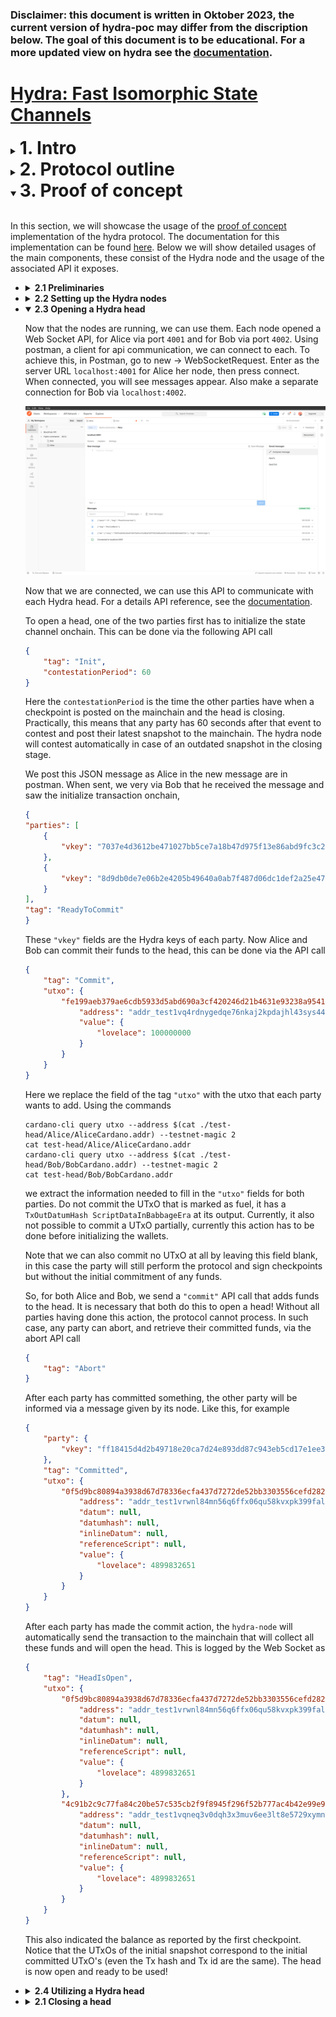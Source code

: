 ### **Disclaimer**: this document is written in Oktober 2023, the current version of hydra-poc may differ from the discription below. The goal of this document is to be educational. For a more updated view on hydra see the <a href="https://hydra.family/head-protocol/">documentation</a>.

# <a href="https://eprint.iacr.org/2020/299.pdf">Hydra: Fast Isomorphic State Channels</a> 
<details>
<summary><b><h1 style="display:inline">1. Intro</h1></b></summary>
<p> <br>
In this document, we will discuss the current implementation of the Hydra proof of concept implementation. This decentralized application aims to create a fast isomorphic state channel on the Cardano blockchain. What this precisely means will be discussed later. Before we start, we will provide some context to further build upon. After that, we will summarize the Hydra protocol in more detail.
</p>

*   <details>
    <summary><b>1.1	Context</b></summary>
    <p>
	Any layer one blockchain suffers from a fundamental scalability limitation, this is fundamental because intentionally, transactions on a blockchain are validated by multiple parties to enhance the security of the protocol, this just consumes more time. For Cardano, this is reflected in the fact that blocks are created on average each 20 seconds, in this time, block creation, propagation and validation happens. These limitations ultimately mean that state, the information that describes the system, can only chanhe protocol is now over. We can check onchain for the final balances of Alice and Bob to see that they indeed received the correct funds from the head.,wete steps of this duration. Besides, given peak hours on the blockchain when there is a transaction queue, the time required to settle and confirm a transaction might also be higher, further increasing the effective settlement time. This because your transaction might not be added to the next block, but the second or even third one coming.
	</p>
	</details>

*   <details>
	<summary><b>1.2	On scaling, sidechains and state channels </b></summary>
	<p>
	In general, not specific to blockchains, computer science knows two common ways of scaling systems, they are <b>vertical</b> and <b>horizontal</b> scaling. Both try to increase resources available to a system to achieve better overall performance. <br>

	For horizontal scaling, the performance of the system is increased by adding resources available to the already existing instance of the system. For Cardano, this practically means, increasing the block size to allow for more actions in each 20 seconds for the layer one blockchain. This is a great way to initially scale the system, but is always capped by some physical limits. This limit is the diffusion time of a block, to ensure the security of the system each block has roughly 5 seconds to propagate and diffuse among the other network participant so that they can build another block on top of it. <br>

	Then we have vertical scaling, here the performance of the system is increased by adding more instances of the same system alongside each other. Practically, this means that besides the main chain one or multiple side chains are spun up that do the same thing, each "x" seconds all instances create a block. Unlike horizontal scaling, vertical scaling does not know a limit, there can be many side chains that are connected to the layer one. A downside to this way of scaling is that this abstract notion of "state" is cut into multiple pieces. Each instance is blind to what is happening on the other instances, and crossing to another instance requires a bridge (the state is sharded). <br>

	![horizontal-vertical-scaling.png](./pictures/horizontal-vertical-scaling.png) <br>

	Now there is a third way of scaling blockchains, this is via state channels, of which Hydra is a flavor. State channels, similar to the horizontal scaling solution, are a layer two solution that runs separately and alongside the layer one, thought the two are different! <br>

	At its core, a state channel in the context of blockchains is a smart contract that enforces a set of predefined rules for transaction handling between parties. Unlike in the horizontal scaling case, where multiple instances of a blockchain are run at the same time, a state channels originates from the main chain and eventually merges back in the main chain, it lives only temporally (though it could exist indefinitely). <br>

	The goal of these state channels is to take some pieces of state on the layer one blockchain and validate its progress else where between only those parties whom are concerned about this state. Then, after this computation is done, the parties return the final state on which all parties agree back to layer one. This construction means that the 20-second time duration of block production no longer pose a problem for the propagation of the state in a state channel. Moreover, parties that run a state channel could agree on not charging any transaction fee for these computations! <br>

	The security of the state channels lies in the hands of the parties that run the channel, similar to a blockchain. But there is a difference, instead of blocks, the progress is captured in snapshots. These snapshots are intermediate captures of the state of the channel and are signed by each party in the channel. When the channel closes, each party has a chance to return their last perceived state. In case of dispute, the main chain can always verify the latest snapshot, which contains all signatures of the participants and a timestamp. Thus, with each transition in channel, cryptographic proof is gathered, and in case of dispute, the layer one blockchain is leveraged to settle that dispute. A visual representation <br>

	![statechannel.png](./pictures/statechannel.png)
	</p>
	</details>

*   <details>
	<summary><b>1.3	Hydra as a state channel</b></summary>
	<p>
	Hydra is a flavor of a state channel, but it is more. That is because it is an isomorphic state channel, this is a technical term that indicates that the link between the main chain and the hydra channel is structure preserving. The ledger rules that apply to the main chain also apply to the state channel. This is handy because with this preservation, smart contract written for the layer one can also be executed similarly in the state channel, they behave the same. <br>

	The origin of the name comes from a mythical serpend-like water monster with multiple heads in Greek mythology. Now that we know what a state channel is, we can see the connection to this monster. Since state channels can be run concurrently, that is, multiple channels can be run alongside each other asynchronously, a blockchain can have multiple "heads" as well.
	</p>
</details>
</details>

<details>
<summary><b><h1 style="display:inline">2. Protocol outline</h1></b></summary>
<p><br>
In this section, we will discuss a high-level overview of the different stages of the Hydra protocol and its life cycle. We assume that everything goes accordingly, by which we mean that during all steps  of the protocol, all parties are online and do not have a dispute. The cycle can be defined in the following four stages.
</p>

*   <details>
    <summary><b>1. Initializing</b></summary>
    <p>
	In this stage, the foundation of the protocol is laid. It all starts with a group of parties that together want to run an instance of a hydra head. A few things need to be determined before they can start a secure execution of the protocol. <br>
		
	Firstly, the parties need to communicate some basic things with each other. They each share the following things

    * An IP address + port of their machine that will run the Hydra node.
    * A Hydra verification key to identify them in the head.
	* A Cardano verification key to identify them on the blockchain.
	* The protocol parameters that they want to use in the Hydra head. 

	<br>
	The IP address and the port is needed so that other parties know how to establish a secure communication channel with each other. We leave out here what a secure connection entails. The two keys are needed to ensure that parties are cryptographically identified on the blockchain and in the Hydra head. And lastly, all participants need to reach an agreement on the used protocol parameters that will be used inside the head. More details will follow on all these four things. <br>

	Then, once each of the parties has the above information about the other parties, they each can start their Hydra node. This will establish a communication channel for the rest of the protocol execution. <br>

	Via this communication channel, one party can start the protocol by posting an **initialize** transaction on the blockchain. This transaction is made to a smart contract that keeps track of the identification keys describes above of the parties. This party also notifies, via the secure communication channel, the others that this happened. The other parties can confirm this onchain and use this contract to join the protocol. They join by **committing** funds that they have to this contract. Here, the contract keeps track of what funds were put in by which party by linking the funds to their verification key. This in case that the protocol is aborted before the head is opened. <br>
	</p>
	</details>

*   <details>
    <summary><b>2. Open</b></summary>
    <p>

	In this stage, the core of the protocol, which gives us the scalability properties, is run. After all parties have committed to the contract, any party can post a transaction on the blockchain to open the head. To do so they **collect** all the funds committed and combine them in the contract, the head is now open. <br>

	From this point, the committed funds by each party are represented in the hydra head as the initial snapshot. Remember that Hydra is an isomorphic state channel, this means it behaves and looks similar to the layer one blockchain. That is why these snapshots keep track of the state using the EUTxO model. More explicit, each snapshot consists of at least these things

	* a number to indicate its order with respect to other snapshots.
	* a commitment to a collection of UTxO's that represent the state of the head.
	* The signatures of all parties.

	<br>
	With each new transaction, the collection of UTxO's changes and a new snapshot is made. The time that it takes to perform this snapshot is dependent on the size of the UTxO collection, the number of parties in the head and their communication time. But not that this time is certainly less than the 20 seconds per block. Also, not the entire UTxO's collection is stored in the snapshot, since this might get gigantic. The commitment to a particular collection is stored instead, this is done via Merkle tree's, a computer science data structure that allows you to prove that a UTxO is part of the commitment without storing it in full.
	</p>
	</details>

*   <details>
    <summary><b>3. Closing</b></summary>
    <p>
	In this stage, the parties are done with their transactions in the head and want to close it. During the previous stage, they all gathered multiple ordered snapshots, each index by an increasing number. With these, any party can close the head at any time, they do this by making a transaction on the layer one blockchain that notifies the contract that they want to close the head. More detailed, they notify the contract of their last perceived known snapshot. The other parties see this transaction happen on the blockchain and check with the snapshot number that this snapshot is also their last perceived snapshot. If not, they have some time to contest to that snapshot by providing a newer snapshot. The time they have is given as a parameter in the initialization phase.<br>

	Notice that no party can cheat and can publish an old snapshot, as any of the other parties can contest to that intermediate snapshot.
	</details>

*   <details>
    <summary><b>4. Final</b></summary>
    <p>

	In this stage, the head is closed, but the initial funds are still at the contract. To distribute the funds, the contract need to **fanout** the snapshot. From the latest snapshot, the commitment to a collection of UTxO's can be extracted. Each party can use this Merkle tree data structure to prove that an UTxO is part of it. The contract allows them to extract it from the contract to the associated address that corresponds to that UTxO.

	As a concluding overview, the four stages above give the following diagram.

	![hydra-head-lifecycle](./pictures/hydra-head-lifecycle.svg)
	</p>
	</details>
</details> 

<details open>
<summary><b><h1 style="display:inline">3. Proof of concept</h1></b></summary>
<p><br>
In this section, we will showcase the usage of the <a href="https://github.com/input-output-hk/hydra-poc">proof of concept</a> implementation of the hydra protocol. The documentation for this implementation can be found <a href="https://hydra.family/head-protocol/">here</a>. Below we will show detailed usages of the main components, these consist of the Hydra node and the usage of the associated API it exposes.
</p>

*   <details>
    <summary><b>2.1	Preliminaries</b></summary>
	Before we start, we will use some tools that are assumed to be installed. These are
	<ol>
		<li>Nix (with the correct IOG nix caches setup)</li>
		<li>Postman</li>
	</ol>

	Here we will use Nix to build the software and Postman will be used to connect to the Hydra API Web Socket. Also, before we start using the proof of concept, we will set up a cardano-node connected to the preview testnet. Every Hydra node needs a connection to the network to verify and post onchain transactions in a trustless way.<br></br>
		
	To start, we clone the hydra-poc repository using

	```
	git clone https://github.com/input-output-hk/hydra-poc
	```

	Change directory to the `hydra-poc` repository and perform checkout to release 0.8.0

	```
	git checkout 0.8.0
	```

	Then enter a nix shell using

	```
	nix-shell
	```

	This shell also brings a `cardano-node` and `cardano-cli` in scope of our path. Then we make a directory for the preview testnet in the repo with

	```
	mkdir preview-testnet
	mkdir preview-testnet/db
	cd preview-testnet/
	```

	Then download the environment configurations for this testnet via

	```
	wget https://raw.githubusercontent.com/input-output-hk/cardano-world/master/docs/environments/preview/alonzo-genesis.json
	wget https://raw.githubusercontent.com/input-output-hk/cardano-world/master/docs/environments/preview/byron-genesis.json
	wget https://raw.githubusercontent.com/input-output-hk/cardano-world/master/docs/environments/preview/shelley-genesis.json
	wget https://raw.githubusercontent.com/input-output-hk/cardano-world/master/docs/environments/preview/config.json
	wget https://raw.githubusercontent.com/input-output-hk/cardano-world/master/docs/environments/preview/topology.json
	```

	You can start the node with the command

	```
	cardano-node run +RTS -N -A16m -qg -qb -RTS --topology ./topology.json --database-path ./db --socket-path ./node.socket --host-addr 0.0.0.0 --port 6000 --config ./config.json
	```

	Keep this terminal running and open another terminal in the `hydra-poc` repository. Again we enter a nix-shell with

	```
	nix-shell
	```

	Once we are in this shell, we export the location of the cardano-node socket with

	```
	export CARDANO_NODE_SOCKET_PATH=/full/path/to/hydra-poc/preview-testnet/node.socket
	```

	This will let our system know where the entry point for communication with the node resides, this is necessary for other programs that will utilize the node. We will also use the following command to add auto-completion of the client to our path
	```
	source <(cardano-cli --bash-completion-script cardano-cli)
	```
	To check the synchronization process of the node, we query the tip of the local known blockchain data

	```
	cardano-cli query tip --testnet-magic 2
	{
  		"block": 337207,
    	"epoch": 84,
    	"era": "Babbage",
    	"hash": "19b809bc1cb6ee28d6f6d004e2f311c26c26fb364ffb9bffa2821e00c3aae98a",
    	"slot": 7307855,
    	"syncProgress": "100.00"
	}
	```
	We see that we are fully in sync with the network.

	</details>

*   <details>
    <summary><b>2.2	Setting up the Hydra nodes</b></summary>
    <p>

    To showcase the protocol, we consider a minimal setup of two participants that together want to open a hydra head, call these two Bob and Alice. To start, we enter a nix-shell in the `hydra-poc` repo and create a directory to hold some setup files.

	```
	mkdir test-head
	mkdir test-head/Bob
	mkdir test-head/Alice
	```

	Then we create for both participants a Cardano key pair and calculate its associated address. We do this with

	```
	cardano-cli address key-gen --verification-key-file test-head/Bob/BobCardano.vk --signing-key-file test-head/Bob/BobCardano.sk
	cardano-cli address build --payment-verification-key-file test-head/Bob/BobCardano.vk --testnet-magic 2 --out-file test-head/Bob/BobCardano.addr
	```
	and

	```
	cardano-cli address key-gen --verification-key-file test-head/Alice/AliceCardano.vk --signing-key-file test-head/Alice/AliceCardano.sk
	cardano-cli address build --payment-verification-key-file test-head/Alice/AliceCardano.vk --testnet-magic 2 --out-file test-head/Alice/AliceCardano.addr
	```
	Next we fund the wallets of Alice 
	```
	cat ./test-head/Alice/AliceCardano.addr
	```
	via the preview testnet <a href="https://docs.cardano.org/cardano-testnet/tools/faucet">faucet</a>. You can check the balance of this address via
	```
	cardano-cli query utxo --testnet-magic 2 --address $(cat ./test-head/Alice/AliceCardano.addr)
	```
	We use can use the following script to split these funds with the wallet of Bob.
	```
	#!/usr/bin/env bash

	fullInput=$(cardano-cli query utxo --testnet-magic 2 --address $(cat ./test-head/Alice/AliceCardano.addr) | tail -n 1)
	inputTxRef=$(echo $fullInput | awk '{print $1}')
	inputTxId=$(echo $fullInput | awk '{print $2}')
	inputValue=$(echo $fullInput | awk '{print $3}')

	cardano-cli transaction build --babbage-era --testnet-magic 2 \
		--tx-in $inputTxRef#$inputTxId \
		--tx-out $(cat ./test-head/Bob/BobCardano.addr)+$(($inputValue / 2))\
		--change-address $(cat ./test-head/Alice/AliceCardano.addr) \
		--out-file ./test-head/splitTx.tx

	cardano-cli transaction sign --testnet-magic 2 \
 	      	--signing-key-file ./test-head/Alice/AliceCardano.sk \
  	     	--tx-body-file ./test-head/splitTx.tx \
   	    	--out-file ./test-head/splitTx.signed

	rm ./test-head/splitTx.tx

	cardano-cli transaction submit --testnet-magic 2 \
		--tx-file ./test-head/splitTx.signed

	rm ./test-head/splitTx.signed
	```
	We can check the balance of both addresses with
	```
	cardano-cli query utxo --address $(cat ./test-head/Alice/AliceCardano.addr) --testnet-magic 2
	cardano-cli query utxo --address $(cat ./test-head/Bob/BobCardano.addr) --testnet-magic 2
	```

	Next we will mark some funds at each address so that the hydra-node can use these to pay for the hydra transactions and make sure that these are not committed in the head. Besides preventing having no funds left to close the head or contest to a false checkpoint, it also acts as the fuel for other stages of the protocol. These commands and script will make an output with a specific datum that the hydra node recognizes as fuel. Before we use the script make sure that `jq` is in your path, if not use
	```
	nix-shell -p jq
	```
	Then for the script use
	```
	export CCLI_CMD=$(which cardano-cli)
	./sample-node-config/gcp/scripts/fuel-testnet.sh ./preview-testnet/ ./test-head/Alice/AliceCardano.sk 4900000000
	./sample-node-config/gcp/scripts/fuel-testnet.sh ./preview-testnet/ ./test-head/Bob/BobCardano.sk 4900000000
	``` 
	This will mark about 100 ada as fuel for transactions hydra related. The other funds can be committed to the head.

	Now we are going to set up the Hydra keys for the two parties. We can do this via the `hydra-tool` executable. Before we use this, we build this tool along with the `hydra-node` package with 
	```
	cabal build hydra-tools
	cabal build hydra-node
	```
	This can take some time. Then we can use
	```
	cabal exec hydra-tools -- gen-hydra-key --output-file ./test-head/Alice/AliceHydra
	cabal exec hydra-tools -- gen-hydra-key --output-file ./test-head/Bob/BobHydra
	```
	We see the creation of the files `AliceHydra.sk` and  `AliceHydra.vk` (similar for Bob). These are the cryptographic key pairs that sign each snapshot. 
	
	We still need one thing, to spin up the two hydra-nodes, that is the protocol parameter that we will use in our test head. We will use the protocol parameters that are the same on the testnet, but with no fees! We copy them from the `hydra-poc` directory with
	```
	cp hydra-cluster/config/protocol-parameters.json ./test-head/protocol-parameters.json
	```
	As stated in the protocol outline, we need these four things to initiate the communication of a head

    * An IP address + port of their machine that will run the Hydra node.
    * A Hydra verification key to identify them in the head.
	* A Cardano verification key to identify them on the blockchain.
	* The protocol parameters that they want to use in the Hydra head. 

		<br>
	Which we have set up above, now we can start a hydra node for each party. We assign Alice the localhost address `127.0.0.1:5001` and Bob `127.0.0.1:5002`.
	
	Next we open two terminals and enter a nix-shell for each from the `hydra-poc` directory. Then use the following command to launch a hydra-node for Alice
	```
	cabal exec hydra-node -- \
		--node-id 1 --port 5001 --api-port 4001 \
  		--peer 127.0.0.1:5002 \
  		--hydra-signing-key ./test-head/Alice/AliceHydra.sk \
  		--hydra-verification-key ./test-head/Bob/BobHydra.vk \
  		--hydra-scripts-tx-id 4081fab39728fa3c05c0edc4dc7c0e8c45129ca6b2b70bf8600c1203a79d2c6d \
  		--cardano-signing-key ./test-head/Alice/AliceCardano.sk \
  		--cardano-verification-key ./test-head/Bob/BobCardano.vk \
  		--ledger-genesis ./preview-testnet/shelley-genesis.json \
  		--ledger-protocol-parameters ./test-head/protocol-parameters.json \
  		--network-id 2 \
  		--node-socket ./preview-testnet/node.socket
	```
	And for Bob
	```
	cabal exec hydra-node -- \
	--node-id 2 --port 5002 --api-port 4002 \
	--peer 127.0.0.1:5001 \
	--hydra-signing-key ./test-head/Bob/BobHydra.sk \
	--hydra-verification-key ./test-head/Alice/AliceHydra.vk \
	--hydra-scripts-tx-id 4081fab39728fa3c05c0edc4dc7c0e8c45129ca6b2b70bf8600c1203a79d2c6d \
	--cardano-signing-key ./test-head/Bob/BobCardano.sk \
	--cardano-verification-key ./test-head/Alice/AliceCardano.vk \
	--ledger-genesis ./preview-testnet/shelley-genesis.json \
	--ledger-protocol-parameters ./test-head/protocol-parameters.json \
	--network-id 2 \
	--node-socket ./preview-testnet/node.socket
	```
	Here a few things stand out, first we see that each party adds the other as a `--peer`. Secondly, each party adds its own Cardano and Hydra signing key and peers Cardano and Hydra verification key. We also see that each node opens a local API for the party to communicate with the node (using the `--api-port` flag). Lastly, we see the flag `--hydra-scripts-tx-id` followed by a hash. This is a transaction hash on the preview network that contains the hydra protocol scripts in its outputs. This way, we can reference these in our transactions to save on fees when making onchain transactions. 
	</p>
	</details>

*   <details open>
    <summary><b>2.3	Opening a Hydra head</b></summary>
    <p>

	Now that the nodes are running, we can use them. Each node opened a Web Socket API, for Alice via port `4001` and for Bob via port `4002`. Using postman, a client for api communication, we can connect to each. To achieve this, in Postman, go to new -> WebSocketRequest. Enter as the server URL `localhost:4001` for Alice her node, then press connect. When connected, you will see messages appear. Also make a separate connection for Bob via `localhost:4002`.

	![postman-setup-view.png](./pictures/postman-setup-view.png)

	Now that we are connected, we can use this API to communicate with each Hydra head. For a details API reference, see the [documentation](https://hydra.family/head-protocol/api-reference).

	To open a head, one of the two parties first has to initialize the state channel onchain. This can be done via the following API call

	```json
	{
		"tag": "Init",
		"contestationPeriod": 60
	}
	```
	Here the `contestationPeriod` is the time the other parties have when a checkpoint is posted on the mainchain and the head is closing. Practically, this means that any party has 60 seconds after that event to contest and post their latest snapshot to the mainchain. The hydra node will contest automatically in case of an outdated snapshot in the closing stage.

	We post this JSON message as Alice in the new message are in postman. When sent, we very via Bob that he received the message and saw the initialize transaction onchain,
	```json
	{
    "parties": [
        {
            "vkey": "7037e4d3612be471027bb5ce7a18b47d975f13e86abd9fc3c242454b6b44b761"
        },
        {
            "vkey": "8d9db0de7e06b2e4205b49640a0ab7f487d06dc1def2a25e472dbcca5b831d8a"
        }
    ],
    "tag": "ReadyToCommit"
	}
	```
	These `"vkey"` fields are the Hydra keys of each party. Now Alice and Bob can commit their funds to the head, this can be done via the API call
	```json
	{
  		"tag": "Commit",
  		"utxo": {
    		"fe199aeb379ae6cdb5933d5abd690a3cf420246d21b4631e93238a9541406773#0": {
      			"address": "addr_test1vq4rdnygedqe76nkaj2kpdajhl43sys448lhjpyru6xtyzc4p7zj5",
      			"value": {
        			"lovelace": 100000000
      			}
    		}
  		}
	}
	```
	Here we replace the field of the tag `"utxo"` with the utxo that each party wants to add. Using the commands
	```
	cardano-cli query utxo --address $(cat ./test-head/Alice/AliceCardano.addr) --testnet-magic 2
	cat test-head/Alice/AliceCardano.addr 
	cardano-cli query utxo --address $(cat ./test-head/Bob/BobCardano.addr) --testnet-magic 2
	cat test-head/Bob/BobCardano.addr
	```
	we extract the information needed to fill in the `"utxo"` fields for both parties. Do not commit the UTxO that is marked as fuel, it has a `TxOutDatumHash ScriptDataInBabbageEra` at its output. Currently, it also not possible to commit a UTxO partially, currently this action has to be done before initializing the wallets.
	
	Note that we can also commit no UTxO at all by leaving this field blank, in this case the party will still perform the protocol and sign checkpoints but without the initial commitment of any funds. 
	
	So, for both Alice and Bob, we send a `"commit"` API call that adds funds to the head. It is necessary that both do this to open a head! Without all parties having done this action, the protocol cannot process. In such case, any party can abort, and retrieve their committed funds, via the abort API call
	```json
	{
  		"tag": "Abort"
	}
	```
	After each party has committed something, the other party will be informed via a message given by its node. Like this, for example
	```json
	{
    	"party": {
    	    "vkey": "ff18415d4d2b49718e20ca7d24e893dd87c943eb5cd17e1ee36b9c714ff183b2"
    	},
    	"tag": "Committed",
    	"utxo": {
    	    "0f5d9bc80894a3938d67d78336ecfa437d7272de52bb3303556cefd282fe1e20#0": {
    	        "address": "addr_test1vrwnl84mn56q6ffx06qu58kvxpk399fal627h37lfjwy40cxykgkv",
    	        "datum": null,
    	        "datumhash": null,
    	        "inlineDatum": null,
    	        "referenceScript": null,
    	        "value": {
    	            "lovelace": 4899832651
    	        }
    	    }
    	}
	}
	```
	After each party has made the commit action, the `hydra-node` will automatically send the transaction to the mainchain that will collect all these funds and will open the head. This is logged by the Web Socket as
	```json
	{
    	"tag": "HeadIsOpen",
    	"utxo": {
        	"0f5d9bc80894a3938d67d78336ecfa437d7272de52bb3303556cefd282fe1e20#0": {
            	"address": "addr_test1vrwnl84mn56q6ffx06qu58kvxpk399fal627h37lfjwy40cxykgkv",
            	"datum": null,
            	"datumhash": null,
            	"inlineDatum": null,
            	"referenceScript": null,
            	"value": {
                	"lovelace": 4899832651
            	}
        	},
        	"4c91b2c9c77fa84c20be57c535cb2f9f8945f296f52b777ac4b42e99e985fec4#0": {
            	"address": "addr_test1vqneq3v0dqh3x3muv6ee3lt8e5729xymnxuavx6tndcjc2cv24ef9",
            	"datum": null,
            	"datumhash": null,
            	"inlineDatum": null,
            	"referenceScript": null,
            	"value": {
                	"lovelace": 4899832651
            	}
        	}
    	}
	}
	```
	This also indicated the balance as reported by the first checkpoint. Notice that the UTxOs of the initial snapshot correspond to the initial committed UTxO's (even the Tx hash and Tx id are the same). The head is now open and ready to be used!

	</p>
	</details>

*   <details>
    <summary><b>2.4	Utilizing a Hydra head</b></summary>
    <p>
	Now that the hydra head is open, we want to make a basic transaction between Alice and Bob. Since hydra is an isomorphic state channel, most things that work on the mainchain also work in the head. This means that constructing transactions is no different from the mainchain. This is great since it allows the usages of already written smart contracts and the use of already existing tools! In this simple example head, we will send 1000 ada from Bob to Alice.

	To start we query the API for the current state of the UTxO set, we do this via
	```json
	{
  		"tag": "GetUTxO"
	}
	```
	From it, we extract the UTxO that has the address of Bob in its `"address"` field. Then, just like on the mainchain, we construct a transaction via the `cardano-cli` that spends this UTxO. We send it to the address of Alice via
	```bash
	cardano-cli transaction build-raw \
		--tx-in 0f5d9bc80894a3938d67d78336ecfa437d7272de52bb3303556cefd282fe1e20#0 \
		--tx-out addr_test1vqneq3v0dqh3x3muv6ee3lt8e5729xymnxuavx6tndcjc2cv24ef9+1000000000 \
		--tx-out addr_test1vrwnl84mn56q6ffx06qu58kvxpk399fal627h37lfjwy40cxykgkv+3899832651 \
		--fee 0 \
		--out-file tx.raw
	```
	Notice that we need to use the `build-raw` version, since the client cannot index this UTxO in the mainchain (it will give an error that is does not exist). Also, when we set up the protocol parameters for the head we choose them to have zero fee's, that is why we can use the `--fee 0` flag. Then we sign this transaction with Bobs Cardano verification key
	```bash
	cardano-cli transaction sign --tx-body-file tx.raw --signing-key-file ./test-head/Bob/BobCardano.sk --out-file tx.signed
	cat tx.signed
	```
	Here we did not specify in either command the network magic, since hydra is not a blockchain but a state channel. To send this transaction in the hydra head, we copy the `"cborHex"` field and add this to the `"transaction"` field of the following API call from either hydra nodes
	```json
	{
 		"tag": "NewTx",
  		"transaction": "84a300818258200f5d9bc80894a3938d67d78336ecfa437d7272de52bb3303556cefd282fe1e2000018282581d602790458f682f13477c66b398fd67cd3ca2989b99b9d61b4b9b712c2b1a3b9aca0082581d60dd3f9ebb9d340d25267e81ca1ecc306d12953dfe95ebc7df4c9c4abf1ae872b94b0200a100818258205ef70cf2ef40cec074a3835daa95c133a00faca8a70143a837e28585203db6815840b584465704a250f515c86efbcf3705c7deae82132de62103173f3ab7fe838a59e071025e2e6c57150f575bd838acbb76323cea197f23f2aab827c07507705905f5f6"
	}
	```
	Once send, there will be a few responses from the hydra node. The first is the conformation from the node that just send the transaction, it assesses if it was a valid transaction (the other nodes do not see this log).
	```json
	{
    	"tag": "TxValid",
    	"transaction": {
        	"body": {
            	"fees": 0,
            	"inputs": [
                	"0f5d9bc80894a3938d67d78336ecfa437d7272de52bb3303556cefd282fe1e20#0"
            	],
            	"outputs": [
                	{
                    	"address": "addr_test1vqneq3v0dqh3x3muv6ee3lt8e5729xymnxuavx6tndcjc2cv24ef9",
                    	"datum": null,
                    	"datumhash": null,
                    	"inlineDatum": null,
                    	"referenceScript": null,
                    	"value": {
                        	"lovelace": 1000000000
                    	}
                	},
                	{
                    	"address": "addr_test1vrwnl84mn56q6ffx06qu58kvxpk399fal627h37lfjwy40cxykgkv",
                    	"datum": null,
                    	"datumhash": null,
                    	"inlineDatum": null,
                    	"referenceScript": null,
                    	"value": {
                        	"lovelace": 3899832651
                    	}
                	}
            	]
        	},
        	"id": "28deef61b098c4608bfc9913dbe1488072c9c289d4c0bdf165db58320439ebf9",
        	"isValid": true,
        	"witnesses": {
            	"keys": [
                	"82008258205ef70cf2ef40cec074a3835daa95c133a00faca8a70143a837e28585203db6815840b584465704a250f515c86efbcf3705c7deae82132de62103173f3ab7fe838a59e071025e2e6c57150f575bd838acbb76323cea197f23f2aab827c07507705905"
            	]
        	}
    	}
	}
	```
	Then every other node (even the node that send the transaction) logs that is sees a new transaction as
	```json
	{
	    "tag": "TxSeen",
	    "transaction": {
	        "body": {
	            "fees": 0,
	            "inputs": [
	                "0f5d9bc80894a3938d67d78336ecfa437d7272de52bb3303556cefd282fe1e20#0"
	            ],
	            "outputs": [
	                {
	                    "address": "addr_test1vqneq3v0dqh3x3muv6ee3lt8e5729xymnxuavx6tndcjc2cv24ef9",
	                    "datum": null,
	                    "datumhash": null,
	                    "inlineDatum": null,
	                    "referenceScript": null,
	                    "value": {
	                        "lovelace": 1000000000
	                    }
	                },
	                {
	                    "address": "addr_test1vrwnl84mn56q6ffx06qu58kvxpk399fal627h37lfjwy40cxykgkv",
	                    "datum": null,
	                    "datumhash": null,
	                    "inlineDatum": null,
	                    "referenceScript": null,
	                    "value": {
	                        "lovelace": 3899832651
	                    }
	                }
	            ]
	        },
	        "id": "28deef61b098c4608bfc9913dbe1488072c9c289d4c0bdf165db58320439ebf9",
	        "isValid": true,
	        "witnesses": {
	            "keys": [
	                "82008258205ef70cf2ef40cec074a3835daa95c133a00faca8a70143a837e28585203db6815840b584465704a250f515c86efbcf3705c7deae82132de62103173f3ab7fe838a59e071025e2e6c57150f575bd838acbb76323cea197f23f2aab827c07507705905"
	            ]
	        }
 	   }
	}
	```
	Followed by a message that there is a new snapshot made. Here, each party automatically sign and processes any valid update of the state in the head. After all, the new transaction was a valid transaction on the previous UTxO set.

	A good thing to remember is that these transactions and snapshots are not bound by block production, as on the mainchain. This means that the speed at which transactions can be processed is completely limited by the internet connection of the peers in the head and the number of peers that need to sign for each checkpoint.
	</p>
	</details>

*   <details>
	<summary><b>2.1	Closing a head</b></summary>
	<p>
	When a party is finished with the head and wishes to close it, they can do so at any time. This means that they can do this even if others are not done with the head yet. To close a head, you can use the API call

	```json
	{
  		"tag": "Close"
	}
	```
	After this call, a transaction on the mainchain will be made with the latest know snapshot of the party that closed the head. The other nodes will notice this onchain transaction and log
	```json
	{
    	"contestationDeadline": "2022-11-07T13:08:22Z",
	    "snapshotNumber": 1,
	    "tag": "HeadIsClosed"
	}
	```
	If the snapshot number is smaller than the latest know snapshot of the other nodes, they have time to contest until `"2022-11-07T13:08:22Z"`. A hydra node will automatically contest in the case of an incorrect snapshot in the close transaction. Once this deadline has passed, the node will log
	```json
	{
 	   "tag": "ReadyToFanout"
	}
	```
	which means that everybody can now grab their funds on the mainchain. They do this by calling the API with
	```json
	{
	  "tag": "Fanout"
	}
	```

	Now, if the final state of the latest snapshot is sufficient large, the fanout transaction might go over the maximum transaction size of the mainchain. This is why this fanout transaction might consist of multiple transactions. In our simple example, the state is not that large and with one transaction, we can pay out the UTxO's to both parties. The hydra node now also logs that the head is finalized
	```json
	{
 	    "tag": "HeadIsFinalized",
	    "utxo": {
	        "28deef61b098c4608bfc9913dbe1488072c9c289d4c0bdf165db58320439ebf9#0": {
	            "address": "addr_test1vqneq3v0dqh3x3muv6ee3lt8e5729xymnxuavx6tndcjc2cv24ef9",
	            "datum": null,
	            "datumhash": null,
	            "inlineDatum": null,
	            "referenceScript": null,
	            "value": {
	                "lovelace": 1000000000
	            }
	        },
	        "28deef61b098c4608bfc9913dbe1488072c9c289d4c0bdf165db58320439ebf9#1": {
	            "address": "addr_test1vrwnl84mn56q6ffx06qu58kvxpk399fal627h37lfjwy40cxykgkv",
	            "datum": null,
	            "datumhash": null,
	            "inlineDatum": null,
	            "referenceScript": null,
	            "value": {
	                "lovelace": 3899832651
	            }
	        },
	        "4c91b2c9c77fa84c20be57c535cb2f9f8945f296f52b777ac4b42e99e985fec4#0": {
	            "address": "addr_test1vqneq3v0dqh3x3muv6ee3lt8e5729xymnxuavx6tndcjc2cv24ef9",
	            "datum": null,
	            "datumhash": null,
	            "inlineDatum": null,
	            "referenceScript": null,
	            "value": {
	                "lovelace": 4899832651
	            }
	        }
	    }
	}
	```
	The protocol is now over. We can check onchain for the final balances of Alice and Bob to see that they indeed received the correct funds from the head.
	```bash
	cardano-cli query utxo --address $(cat ./test-head/Alice/AliceCardano.addr) --testnet-magic 2
	cardano-cli query utxo --address $(cat ./test-head/Bob/BobCardano.addr) --testnet-magic 2
	```

	</p>
</details>
	</details>
